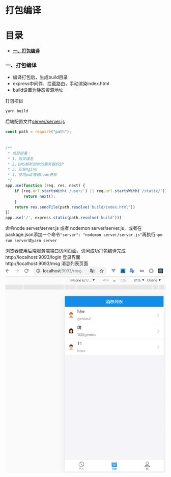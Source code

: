 # 打包编译

# 目录
- [**一、打包编译**](#一、打包编译)

### <a id="一、打包编译"></a>一、打包编译
- 编译打包后，生成build目录
- express中间件，拦截路由，手动渲染index.html
- build设置为静态资源地址

打包项目
```javascript
yarn build
```

后端配置文件[server/server.js](https://github.com/ccyinghua/imooc-react-chat/blob/master/server/server.js)
```javascript
const path = require("path");


/**
 * 项目部署：
 * 1、购买域名
 * 2、DNS解析到你的服务器的IP
 * 3、安装nginx
 * 4、使用pm2管理node进程
 */
app.use(function (req, res, next) {
	if (req.url.startsWith('/user/') || req.url.startsWith('/static/')) {
		return next();
	}
	return res.sendFile(path.resolve('build/index.html'))
})
app.use('/', express.static(path.resolve('build')))
```

命令node server/server.js 或者 nodemon server/server.js，或者在package.json添加一个命令`"server": "nodemon server/server.js"`再执行`npm run server或yarn server`

浏览器使用后端服务端端口访问页面，访问成功打包编译完成<br>
http://localhost:9093/login 登录界面<br>
http://localhost:9093/msg 消息列表页面<br>
![](./resource/07_build/1.png)<br>
